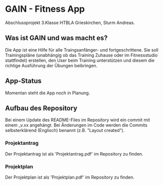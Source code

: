 # GAIN - Fitness App
Abschlussprojekt 3.Klasse HTBLA Grieskirchen, Sturm Andreas.

## Was ist GAIN und was macht es?
Die App ist eine Hilfe für alle Traingsanfänger- und fortgeschrittene. Sie soll Trainingspläne (unabhängig ob das Training Zuhause oder im Fitnessstudio stattfindet) erstellen, den User beim Training unterstützen und diesem die richtige Ausführung der Übungen beibringen.

## App-Status
Momentan steht die App noch in Planung.

## Aufbau des Repository
Bei einem Update des README-Files im Repository wird ein commit mit einem \_v.xx angehängt. Bei Änderungen im Code werden die Commits selbsterklärend (Englisch) benannt (z.B. "Layout created").

### Projektantrag
Der Projektantrag ist als 'Projektantrag.pdf' im Repository zu finden.

### Projektplan
Der Projektplan ist als 'Projektplan.pdf' im Repository zu finden.
